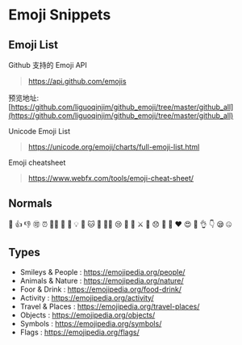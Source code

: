 # Emoji Snippets

## Emoji List

Github 支持的 Emoji API

> https://api.github.com/emojis

预览地址: [https://github.com/liguoqinjim/github_emoji/tree/master/github_all](https://github.com/liguoqinjim/github_emoji/tree/master/github_all)

Unicode Emoji List

> https://unicode.org/emoji/charts/full-emoji-list.html

Emoji cheatsheet

> https://www.webfx.com/tools/emoji-cheat-sheet/

## Normals

:clap: :+1: :-1: :accept: :alarm_clock: :astronaut: :beer: :book: :bulb: :call_me_hand: :cat: :chicken: :cook: :cry: :crossed_fingers: :crossed_flags: :crossed_swords: :dart: :disappointed:
:do_not_litter: :hammer: :heart: :heart_eyes: :muscle: :ok_hand: :point_down: :sleepy: :zipper_mouth_face:

## Types

- Smileys & People : https://emojipedia.org/people/
- Animals & Nature : https://emojipedia.org/nature/
- Foor & Drink : https://emojipedia.org/food-drink/
- Activity : https://emojipedia.org/activity/
- Travel & Places : https://emojipedia.org/travel-places/
- Objects : https://emojipedia.org/objects/
- Symbols : https://emojipedia.org/symbols/
- Flags : https://emojipedia.org/flags/